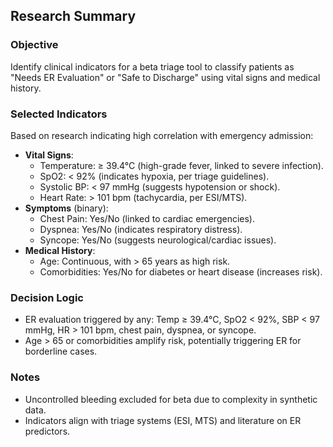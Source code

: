 ## Research Summary
### Objective
Identify clinical indicators for a beta triage tool to classify patients as "Needs ER Evaluation" or "Safe to Discharge" using vital signs and medical history.

### Selected Indicators
Based on research indicating high correlation with emergency admission:
- **Vital Signs**:
  - Temperature: ≥ 39.4°C (high-grade fever, linked to severe infection).
  - SpO2: < 92% (indicates hypoxia, per triage guidelines).
  - Systolic BP: < 97 mmHg (suggests hypotension or shock).
  - Heart Rate: > 101 bpm (tachycardia, per ESI/MTS).
- **Symptoms** (binary):
  - Chest Pain: Yes/No (linked to cardiac emergencies).
  - Dyspnea: Yes/No (indicates respiratory distress).
  - Syncope: Yes/No (suggests neurological/cardiac issues).
- **Medical History**:
  - Age: Continuous, with > 65 years as high risk.
  - Comorbidities: Yes/No for diabetes or heart disease (increases risk).

### Decision Logic
- ER evaluation triggered by any: Temp ≥ 39.4°C, SpO2 < 92%, SBP < 97 mmHg, HR > 101 bpm, chest pain, dyspnea, or syncope.
- Age > 65 or comorbidities amplify risk, potentially triggering ER for borderline cases.

### Notes
- Uncontrolled bleeding excluded for beta due to complexity in synthetic data.
- Indicators align with triage systems (ESI, MTS) and literature on ER predictors.